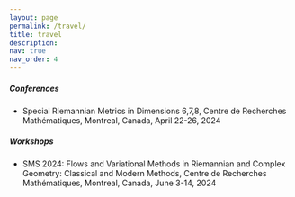 ```yaml
---
layout: page
permalink: /travel/
title: travel
description:
nav: true
nav_order: 4
---
```


<h5> Conferences </h5>
<ul>
    <li> Special Riemannian Metrics in Dimensions 6,7,8, Centre de Recherches Mathématiques, Montreal, Canada, April 22-26, 2024
    </li>
</ul>
<h5> Workshops </h5>
<ul>
    <li> SMS 2024: Flows and Variational Methods in Riemannian and Complex Geometry: Classical and Modern Methods, Centre de Recherches Mathématiques, Montreal, Canada, June 3-14, 2024   </li>
</ul>
